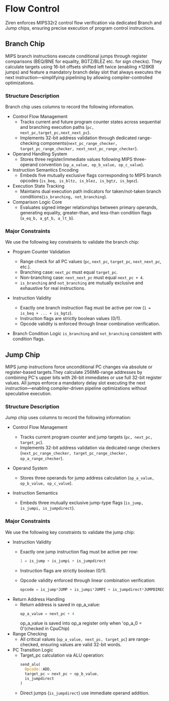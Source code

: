 # Flow Control

Ziren enforces MIPS32r2 control flow verification via dedicated Branch and Jump chips, ensuring precise execution of program control instructions.

 ## Branch Chip

MIPS branch instructions execute conditional jumps through register comparisons (BEQ/BNE for equality, BGTZ/BLEZ etc. for sign checks). They calculate targets using 16-bit offsets shifted left twice (enabling ±128KB jumps) and feature a mandatory branch delay slot that always executes the next instruction—simplifying pipelining by allowing compiler-controlled optimizations.

### Structure Description
Branch chip uses columns to record the following information.
- ​Control Flow Management​​
  - Tracks current and future program counter states across sequential and branching execution paths (`pc, next_pc,target_pc,next_next_pc`).
  - Implements 32-bit address validation through dedicated range-checking components(`next_pc_range_checker, target_pc_range_checker, next_next_pc_range_checker`).
- ​Operand Handling System​​
  - Stores three register/immediate values following MIPS three-operand convention (`op_a_value, op_b_value, op_c_value`).
- ​​Instruction Semantics Encoding
  - Embeds five mutually exclusive flags corresponding to MIPS branch opcodes (`is_beq, is_bltz, is_blez, is_bgtz, is_bgez`).
- ​Execution State Tracking​​
  - Maintains dual execution path indicators for taken/not-taken branch conditions(`is_branching, not_branching`).
- ​Comparison Logic Core​​
  - Evaluates signed integer relationships between primary operands, generating equality, greater-than, and less-than condition flags (`a_eq_b, a_gt_b, a_lt_b`).

### Major Constraints

We use the following key constraints to validate the branch chip:

- Program Counter Validation

  - Range check for all PC values (`pc`, `next_pc`, `target_pc`, `next_next_pc`, etc.).
  - Branching case: `next_pc` must equal `target_pc`.
  - Non-branching case: `next_next_pc` must equal `next_pc + 4`.
  - `is_branching` and `not_branching` are mutually exclusive and exhaustive for real instructions.

- Instruction Validity
  - Exactly one branch instruction flag must be active per row (`1 = is_beq + ... + is_bgtz`).
  - Instruction flags are strictly boolean values (0/1).
  - Opcode validity is enforced through linear combination verification.

- Branch Condition Logic
  `is_branching` and `not_branching` consistent with condition flags.

## Jump Chip

MIPS jump instructions force unconditional PC changes via absolute or register-based targets.They calculate 256MB-range addresses by combining PC's upper bits with 26-bit immediates or use full 32-bit register values. All jumps enforce a ​mandatory delay slot executing the next instruction—enabling compiler-driven pipeline optimizations without speculative execution.

### Structure Description
Jump chip uses columns to record the following information:

- ​Control Flow Management​​

  - Tracks current program counter and jump targets (`pc, next_pc, target_pc`).
  - Implements 32-bit address validation via dedicated range checkers (`next_pc_range_checker, target_pc_range_checker, op_a_range_checker`).
- ​​Operand System​​
  - Stores three operands for jump address calculation (`op_a_value, op_b_value, op_c_value`).
- ​​Instruction Semantics​​
  - Embeds three mutually exclusive jump-type flags (`is_jump, is_jumpi, is_jumpdirect`).

### Major Constraints

We use the following key constraints to validate the jump chip:

- Instruction Validity
  - Exactly one jump instruction flag must be active per row:

    ```rust
    1 = is_jump + is_jumpi + is_jumpdirect
    ```
  - Instruction flags are strictly boolean (0/1).
  - Opcode validity enforced through linear combination verification:
    ```rust
    opcode = is_jump*JUMP + is_jumpi*JUMPI + is_jumpdirect*JUMPDIRECT
    ```
- Return Address Handling
  - Return address is saved in op_a_value:
    ```rust
    op_a_value = next_pc + 4
    ```
    op_a_value is saved into op_a register only when 'op_a_0 = 0'(checked in CpuChip)
- Range Checking
  - All critical values (`op_a_value, next_pc, target_pc`) are range-checked, ensuring values are valid 32-bit words.
- PC Transition Logic
  - Target_pc calculation via ALU operation:
    ```rust
    send_alu(
      Opcode::ADD,
      target_pc = next_pc + op_b_value, 
      is_jumpdirect
    )
    ```
  - Direct jumps (`is_jumpdirect`) use immediate operand addition.

